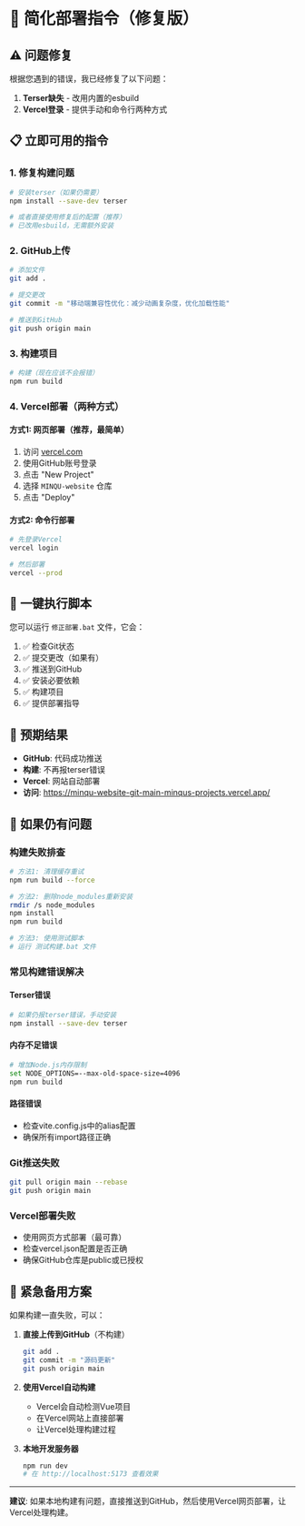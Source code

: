 # 🚀 简化部署指令（修复版）

## ⚠️ 问题修复

根据您遇到的错误，我已经修复了以下问题：
1. **Terser缺失** - 改用内置的esbuild
2. **Vercel登录** - 提供手动和命令行两种方式

## 📋 立即可用的指令

### 1. 修复构建问题
```bash
# 安装terser（如果仍需要）
npm install --save-dev terser

# 或者直接使用修复后的配置（推荐）
# 已改用esbuild，无需额外安装
```

### 2. GitHub上传
```bash
# 添加文件
git add .

# 提交更改
git commit -m "移动端兼容性优化：减少动画复杂度，优化加载性能"

# 推送到GitHub
git push origin main
```

### 3. 构建项目
```bash
# 构建（现在应该不会报错）
npm run build
```

### 4. Vercel部署（两种方式）

#### 方式1: 网页部署（推荐，最简单）
1. 访问 [vercel.com](https://vercel.com)
2. 使用GitHub账号登录
3. 点击 "New Project"
4. 选择 `MINQU-website` 仓库
5. 点击 "Deploy"

#### 方式2: 命令行部署
```bash
# 先登录Vercel
vercel login

# 然后部署
vercel --prod
```

## 🔄 一键执行脚本

您可以运行 `修正部署.bat` 文件，它会：
1. ✅ 检查Git状态
2. ✅ 提交更改（如果有）
3. ✅ 推送到GitHub
4. ✅ 安装必要依赖
5. ✅ 构建项目
6. ✅ 提供部署指导

## 🎯 预期结果

- **GitHub**: 代码成功推送
- **构建**: 不再报terser错误
- **Vercel**: 网站自动部署
- **访问**: https://minqu-website-git-main-minqus-projects.vercel.app/

## 🚨 如果仍有问题

### 构建失败排查
```bash
# 方法1: 清理缓存重试
npm run build --force

# 方法2: 删除node_modules重新安装
rmdir /s node_modules
npm install
npm run build

# 方法3: 使用测试脚本
# 运行 测试构建.bat 文件
```

### 常见构建错误解决

#### Terser错误
```bash
# 如果仍报terser错误，手动安装
npm install --save-dev terser
```

#### 内存不足错误
```bash
# 增加Node.js内存限制
set NODE_OPTIONS=--max-old-space-size=4096
npm run build
```

#### 路径错误
- 检查vite.config.js中的alias配置
- 确保所有import路径正确

### Git推送失败
```bash
git pull origin main --rebase
git push origin main
```

### Vercel部署失败
- 使用网页方式部署（最可靠）
- 检查vercel.json配置是否正确
- 确保GitHub仓库是public或已授权

## 🔧 紧急备用方案

如果构建一直失败，可以：

1. **直接上传到GitHub**（不构建）
   ```bash
   git add .
   git commit -m "源码更新"
   git push origin main
   ```

2. **使用Vercel自动构建**
   - Vercel会自动检测Vue项目
   - 在Vercel网站上直接部署
   - 让Vercel处理构建过程

3. **本地开发服务器**
   ```bash
   npm run dev
   # 在 http://localhost:5173 查看效果
   ```

---

**建议**: 如果本地构建有问题，直接推送到GitHub，然后使用Vercel网页部署，让Vercel处理构建。 